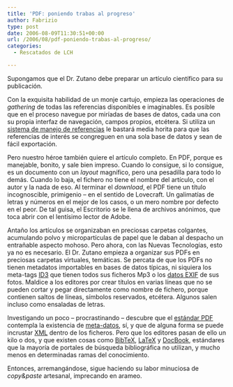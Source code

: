 ```yaml
---
title: 'PDF: poniendo trabas al progreso'
author: Fabrizio
type: post
date: 2006-08-09T11:30:51+00:00
url: /2006/08/pdf-poniendo-trabas-al-progreso/
categories:
  - Rescatados de LCH

---
```

Supongamos que el Dr. Zutano debe preparar un artículo científico para su publicación.

Con la exquisita habilidad de un monje cartujo, empieza las operaciones de _gathering_ de todas las referencias disponibles e imaginables. Es posible que en el proceso navegue por miríadas de bases de datos, cada una con su propia interfaz de navegación, campos propios, etcétera. Si utiliza un [sistema de manejo de referencias][1] le bastará media horita para que las referencias de interés se congreguen en una sola base de datos y sean de fácil exportación. 

Pero nuestro héroe también quiere el artículo completo. En PDF, porque es manejable, bonito, y sale bien impreso. Cuando lo consigue, si lo consigue, es un documento con un _layout_ magnífico, pero una pesadilla para todo lo demás. Cuando lo baja, el fichero no tiene el nombre del artículo, con el autor y la <pubDate>nada de eso. Al terminar el _download_, el PDF tiene un título incognoscible, primigenio &#8211; en el sentido de Lovecraft. Un galimatías de letras y números en el mejor de los casos, o un mero nombre por defecto en el peor. De tal guisa, el Escritorio se le llena de archivos anónimos, que toca abrir con el lentísimo lector de Adobe. 

Antaño los artículos se organizaban en preciosas carpetas colgantes, acumulando polvo y micropartículas de papel que le daban al despacho un entrañable aspecto mohoso. Pero ahora, con las Nuevas Tecnologías, esto ya no es necesario. El Dr. Zutano empieza a organizar sus PDFs en preciosas carpetas virtuales, temáticas. Se percata de que los PDFs no tienen metadatos importables en bases de datos típicas, ni siquiera los meta-tags [ID3][2] que tienen todos sus ficheros Mp3 o los [datos EXIF][3] de sus fotos. Maldice a los editores por crear títulos en varias líneas que no se pueden cortar y pegar directamente como nombre de fichero, porque contienen saltos de líneas, símbolos reservados, etcétera. Algunos salen incluso como ensaladas de letras. 

Investigando un poco &#8211; procrastinando &#8211; descubre que el [estándar PDF][4] contempla la existencia de [meta-datos][5], sí, y que de alguna forma se puede incrustar [XML][6] dentro de los ficheros. Pero que los editores pasan de ello un kilo o dos, y que existen cosas como [BibTeX][7], [LaTeX][8] y [DocBook][9], estándares que la mayoría de portales de búsqueda bibliográfica no utilizan, y mucho menos en determinadas ramas del conocimiento. 

Entonces, arremangándose, sigue haciendo su labor minuciosa de _copy&paste_ artesanal, imprecando en arameo.

 [1]: http://fbenedetti.blogalia.com/historias/38473
 [2]: http://es.wikipedia.org/wiki/ID3
 [3]: http://es.wikipedia.org/wiki/EXIF
 [4]: http://www.iso.org/iso/en/CatalogueDetailPage.CatalogueDetail?CSNUMBER=38920&ICS1=37&ICS2=100&ICS3=99
 [5]: http://en.wikipedia.org/wiki/Metadata
 [6]: http://es.wikipedia.org/wiki/XML
 [7]: http://es.wikipedia.org/wiki/BibTeX
 [8]: http://es.wikipedia.org/wiki/LaTeX
 [9]: http://es.wikipedia.org/wiki/DocBook